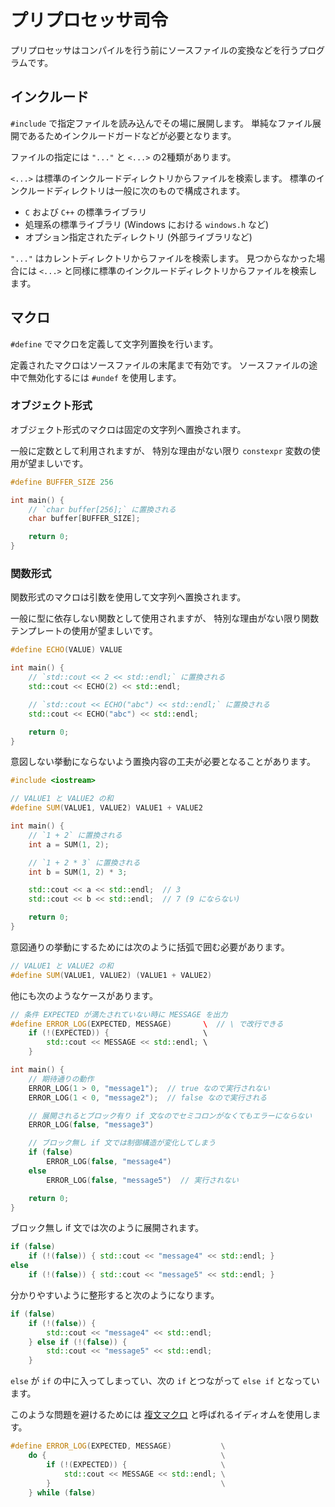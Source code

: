 # プリプロセッサ司令

プリプロセッサはコンパイルを行う前にソースファイルの変換などを行うプログラムです。

## インクルード

`#include` で指定ファイルを読み込んでその場に展開します。
単純なファイル展開であるためインクルードガードなどが必要となります。

ファイルの指定には `"..."` と `<...>` の2種類があります。

`<...>` は標準のインクルードディレクトリからファイルを検索します。
標準のインクルードディレクトリは一般に次のもので構成されます。

* `C` および `C++` の標準ライブラリ
* 処理系の標準ライブラリ (Windows における `windows.h` など)
* オプション指定されたディレクトリ (外部ライブラリなど)

`"..."` はカレントディレクトリからファイルを検索します。
見つからなかった場合には `<...>` と同様に標準のインクルードディレクトリからファイルを検索します。

## マクロ

`#define` でマクロを定義して文字列置換を行います。

定義されたマクロはソースファイルの末尾まで有効です。
ソースファイルの途中で無効化するには `#undef` を使用します。

### オブジェクト形式

オブジェクト形式のマクロは固定の文字列へ置換されます。

一般に定数として利用されますが、
特別な理由がない限り `constexpr` 変数の使用が望ましいです。

```cpp
#define BUFFER_SIZE 256

int main() {
    // `char buffer[256];` に置換される
    char buffer[BUFFER_SIZE];

    return 0;
}
```

### 関数形式

関数形式のマクロは引数を使用して文字列へ置換されます。

一般に型に依存しない関数として使用されますが、
特別な理由がない限り関数テンプレートの使用が望ましいです。

```cpp
#define ECHO(VALUE) VALUE

int main() {
    // `std::cout << 2 << std::endl;` に置換される
    std::cout << ECHO(2) << std::endl;

    // `std::cout << ECHO("abc") << std::endl;` に置換される
    std::cout << ECHO("abc") << std::endl;

    return 0;
}
```

意図しない挙動にならないよう置換内容の工夫が必要となることがあります。

```cpp
#include <iostream>

// VALUE1 と VALUE2 の和
#define SUM(VALUE1, VALUE2) VALUE1 + VALUE2

int main() {
    // `1 + 2` に置換される
    int a = SUM(1, 2);

    // `1 + 2 * 3` に置換される
    int b = SUM(1, 2) * 3;

    std::cout << a << std::endl;  // 3
    std::cout << b << std::endl;  // 7 (9 にならない)

    return 0;
}
```

意図通りの挙動にするためには次のように括弧で囲む必要があります。

```cpp
// VALUE1 と VALUE2 の和
#define SUM(VALUE1, VALUE2) (VALUE1 + VALUE2)
```

他にも次のようなケースがあります。

```cpp
// 条件 EXPECTED が満たされていない時に MESSAGE を出力
#define ERROR_LOG(EXPECTED, MESSAGE)       \  // \ で改行できる
    if (!(EXPECTED)) {                     \
        std::cout << MESSAGE << std::endl; \
    }

int main() {
    // 期待通りの動作
    ERROR_LOG(1 > 0, "message1");  // true なので実行されない
    ERROR_LOG(1 < 0, "message2");  // false なので実行される

    // 展開されるとブロック有り if 文なのでセミコロンがなくてもエラーにならない
    ERROR_LOG(false, "message3")

    // ブロック無し if 文では制御構造が変化してしまう
    if (false)
        ERROR_LOG(false, "message4")
    else
        ERROR_LOG(false, "message5")  // 実行されない

    return 0;
}
```

ブロック無し if 文では次のように展開されます。

```cpp
if (false)
    if (!(false)) { std::cout << "message4" << std::endl; }
else
    if (!(false)) { std::cout << "message5" << std::endl; }
```

分かりやすいように整形すると次のようになります。

```cpp
if (false)
    if (!(false)) {
        std::cout << "message4" << std::endl;
    } else if (!(false)) {
        std::cout << "message5" << std::endl;
    }
```

`else` が `if` の中に入ってしまってい、次の `if` とつながって `else if` となっています。

このような問題を避けるためには
[複文マクロ][more_cplusplus_idioms_multi_statement_macro] と呼ばれるイディオムを使用します。

[more_cplusplus_idioms_multi_statement_macro]: https://ja.wikibooks.org/wiki/More_C%2B%2B_Idioms/複文マクロ(Multi-statement_Macro)

```cpp
#define ERROR_LOG(EXPECTED, MESSAGE)           \
    do {                                       \
        if (!(EXPECTED)) {                     \
            std::cout << MESSAGE << std::endl; \
        }                                      \
    } while (false)
```
